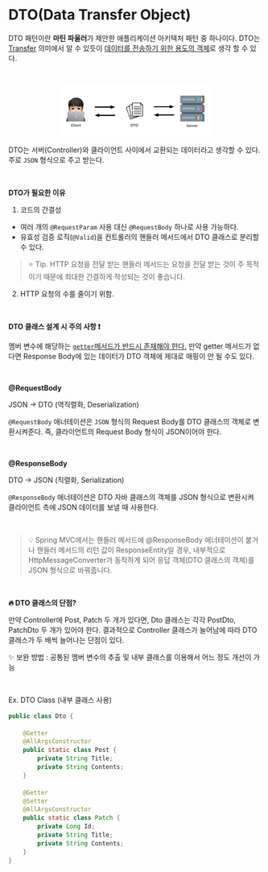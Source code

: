 # DTO(Data Transfer Object)

DTO 패턴이란 **마틴 파울러**가 제안한 애플리케이션 아키텍처 패턴 중 하나이다. DTO는 <u>Transfer</u> 의미에서 알 수 있듯이 <u>데이터를 전송하기 위한 용도의 객체</u>로 생각 할 수 있다.

<br>

<p align="center"><img src="../images/Spring/Dto/Dto.png" width=60% height=20%></p>

DTO는 서버(Controller)와 클라이언트 사이에서 교환되는 데이터라고 생각할 수 있다. 주로 `JSON` 형식으로 주고 받는다.

<br>

**DTO가 필요한 이유**

1. 코드의 간결성

- 여러 개의 `@RequestParam` 사용 대신 `@RequestBody` 하나로 사용 가능하다.
- 유효성 검증 로직(`@Valid`)을 컨트롤러의 핸들러 메서드에서 DTO 클래스로 분리할 수 있다.

> ⭐️ Tip. HTTP 요청을 전달 받는 핸들러 메서드는 요청을 전달 받는 것이 주 목적이기 때문에 최대한 간결하게 작성되는 것이 좋습니다.

2. HTTP 요청의 수를 줄이기 위함.

<br>

**DTO 클래스 설계 시 주의 사항 ❗️**

멤버 변수에 해당하는 <u>`getter`메서드가 반드시 존재해야 한다.</u>
만약 getter 메서드가 없다면 Response Body에 있는 데이터가 DTO 객체에 제대로 매핑이 안 될 수도 있다.

<br>

**@RequestBody**

JSON -> DTO (역직렬화, Deserialization)

`@RequestBody` 애너테이션은 `JSON` 형식의 Request Body를 DTO 클래스의 객체로 변환시켜준다. 즉, 클라이언트의 Request Body 형식이 JSON이어야 한다.

<br>

**@ResponseBody**

DTO -> JSON (직렬화, Serialization)

`@ResponseBody` 애너테이션은 DTO 자바 클래스의 객체를 JSON 형식으로 변환시켜 클라이언트 측에 JSON 데이터를 보낼 때 사용한다.

<br>

>💡 Spring MVC에서는 핸들러 메서드에 @ResponseBody 애너테이션이 붙거나 핸들러 메서드의 리턴 값이 ResponseEntity일 경우, 내부적으로 HttpMessageConverter가 동작하게 되어 응답 객체(DTO 클래스의 객체)를 JSON 형식으로 바꿔줍니다.

<br>

**🔥 DTO 클래스의 단점?**

만약 Controller에 Post, Patch 두 개가 있다면, Dto 클래스는 각각 PostDto, PatchDto 두 개가 있어야 한다.
결과적으로 Controller 클래스가 늘어남에 따라 DTO 클래스가 두 배씩 늘어나는 단점이 있다.

✨ 보완 방법 : 공통된 멤버 변수의 추출 및 내부 클래스를 이용해서 어느 정도 개선이 가능

<br>

Ex. DTO Class (내부 클래스 사용)

```java
public class Dto {

    @Getter
    @AllArgsConstructor
    public static class Post {
        private String Title;
        private String Contents;
    }

    @Getter
    @Setter
    @AllArgsConstructor
    public static class Patch {
        private Long Id;
        private String Title;
        private String Contents;
    }
}
```
